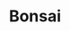 ---
codehost: https://github.com/https://github.com/omc
linkedin: https://linkedin.com/company/2017822
logohandle: bonsaiio
sort: bonsai
title: Bonsai
twitter: https://x.com/bonsaisearch
website: https://bonsai.io/
---